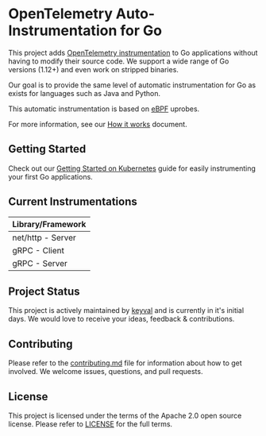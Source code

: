 # OpenTelemetry Auto-Instrumentation for Go

This project adds [OpenTelemetry instrumentation](https://opentelemetry.io/docs/concepts/instrumenting/#automatic-instrumentation)
to Go applications without having to modify their source code.
We support a wide range of Go versions (1.12+) and even work on stripped binaries.

Our goal is to provide the same level of automatic instrumentation for Go as exists for languages such as Java and Python.

This automatic instrumentation is based on [eBPF](https://ebpf.io/) uprobes.

For more information, see our [How it works](docs/how-it-works.md) document.

## Getting Started

Check out our [Getting Started on Kubernetes](docs/getting-started/README.md) guide for easily instrumenting your first Go applications.

## Current Instrumentations

| Library/Framework |
| ----------------- |
| net/http - Server |
| gRPC - Client     |
| gRPC - Server     |

## Project Status

This project is actively maintained by [keyval](https://keyval.dev) and is currently in it's initial days. We would love to receive your ideas, feedback & contributions.

## Contributing

Please refer to the [contributing.md](CONTRIBUTING.md) file for information about how to get involved. We welcome issues, questions, and pull requests.

## License

This project is licensed under the terms of the Apache 2.0 open source license. Please refer to [LICENSE](LICENSE) for the full terms.
